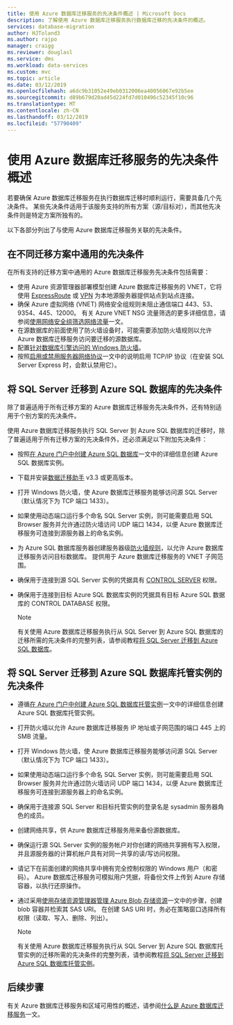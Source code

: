 ```yaml
---
title: 使用 Azure 数据库迁移服务的先决条件概述 | Microsoft Docs
description: 了解使用 Azure 数据库迁移服务执行数据库迁移的先决条件的概述。
services: database-migration
author: HJToland3
ms.author: rajpo
manager: craigg
ms.reviewer: douglasl
ms.service: dms
ms.workload: data-services
ms.custom: mvc
ms.topic: article
ms.date: 03/12/2019
ms.openlocfilehash: a6dc9b31052e49eb0312006ea40056067e92b5ee
ms.sourcegitcommit: d89b679d20ad45d224fd7d010496c52345f10c96
ms.translationtype: MT
ms.contentlocale: zh-CN
ms.lasthandoff: 03/12/2019
ms.locfileid: "57790409"
---
```

# <a name="overview-of-prerequisites-for-using-the-azure-database-migration-service"></a>使用 Azure 数据库迁移服务的先决条件概述
若要确保 Azure 数据库迁移服务在执行数据库迁移时顺利运行，需要具备几个先决条件。 某些先决条件适用于该服务支持的所有方案（源/目标对），而其他先决条件则是特定方案所独有的。

以下各部分列出了与使用 Azure 数据库迁移服务关联的先决条件。

## <a name="prerequisites-common-across-migration-scenarios"></a>在不同迁移方案中通用的先决条件
在所有支持的迁移方案中通用的 Azure 数据库迁移服务先决条件包括需要：
- 使用 Azure 资源管理器部署模型创建 Azure 数据库迁移服务的 VNET，它将使用 [ExpressRoute](https://docs.microsoft.com/azure/expressroute/expressroute-introduction) 或 [VPN](https://docs.microsoft.com/azure/vpn-gateway/vpn-gateway-about-vpngateways) 为本地源服务器提供站点到站点连接。
- 确保 Azure 虚拟网络 (VNET) 网络安全组规则未阻止通信端口 443、53、9354、445、12000。 有关 Azure VNET NSG 流量筛选的更多详细信息，请参阅[使用网络安全组筛选网络流量](https://docs.microsoft.com/azure/virtual-network/virtual-networks-nsg)一文。
- 在源数据库的前面使用了防火墙设备时，可能需要添加防火墙规则以允许 Azure 数据库迁移服务访问要迁移的源数据库。
- 配置[针对数据库引擎访问的 Windows 防火墙](https://docs.microsoft.com/sql/database-engine/configure-windows/configure-a-windows-firewall-for-database-engine-access)。
- 按照[启用或禁用服务器网络协议](https://docs.microsoft.com/sql/database-engine/configure-windows/enable-or-disable-a-server-network-protocol#SSMSProcedure)一文中的说明启用 TCP/IP 协议（在安装 SQL Server Express 时，会默认禁用它）。

## <a name="prerequisites-for-migrating-sql-server-to-azure-sql-database"></a>将 SQL Server 迁移到 Azure SQL 数据库的先决条件 
除了普遍适用于所有迁移方案的 Azure 数据库迁移服务先决条件外，还有特别适用于个别方案的先决条件。

使用 Azure 数据库迁移服务执行 SQL Server 到 Azure SQL 数据库的迁移时，除了普遍适用于所有迁移方案的先决条件外，还必须满足以下附加先决条件：

- 按照[在 Azure 门户中创建 Azure SQL 数据库](https://docs.microsoft.com/azure/sql-database/sql-database-get-started-portal)一文中的详细信息创建 Azure SQL 数据库实例。
- 下载并安装[数据迁移助手](https://www.microsoft.com/download/details.aspx?id=53595) v3.3 或更高版本。
- 打开 Windows 防火墙，使 Azure 数据库迁移服务能够访问源 SQL Server（默认情况下为 TCP 端口 1433）。
- 如果使用动态端口运行多个命名 SQL Server 实例，则可能需要启用 SQL Browser 服务并允许通过防火墙访问 UDP 端口 1434，以便 Azure 数据库迁移服务可连接到源服务器上的命名实例。
- 为 Azure SQL 数据库服务器创建服务器级[防火墙规则](https://docs.microsoft.com/azure/sql-database/sql-database-firewall-configure)，以允许 Azure 数据库迁移服务访问目标数据库。 提供用于 Azure 数据库迁移服务的 VNET 子网范围。
- 确保用于连接到源 SQL Server 实例的凭据具有 [CONTROL SERVER](https://docs.microsoft.com/sql/t-sql/statements/grant-server-permissions-transact-sql) 权限。
- 确保用于连接到目标 Azure SQL 数据库实例的凭据具有目标 Azure SQL 数据库的 CONTROL DATABASE 权限。

   > [!NOTE]
   > 有关使用 Azure 数据库迁移服务执行从 SQL Server 到 Azure SQL 数据库的迁移所需的先决条件的完整列表，请参阅教程[将 SQL Server 迁移到 Azure SQL 数据库](https://docs.microsoft.com/azure/dms/tutorial-sql-server-to-azure-sql)。
   > 

## <a name="prerequisites-for-migrating-sql-server-to-azure-sql-database-managed-instance"></a>将 SQL Server 迁移到 Azure SQL 数据库托管实例的先决条件
- 遵循[在 Azure 门户中创建 Azure SQL 数据库托管实例](https://aka.ms/sqldbmi)一文中的详细信息创建 Azure SQL 数据库托管实例。
- 打开防火墙以允许 Azure 数据库迁移服务 IP 地址或子网范围的端口 445 上的 SMB 流量。
- 打开 Windows 防火墙，使 Azure 数据库迁移服务能够访问源 SQL Server（默认情况下为 TCP 端口 1433）。
- 如果使用动态端口运行多个命名 SQL Server 实例，则可能需要启用 SQL Browser 服务并允许通过防火墙访问 UDP 端口 1434，以便 Azure 数据库迁移服务可连接到源服务器上的命名实例。
- 确保用于连接源 SQL Server 和目标托管实例的登录名是 sysadmin 服务器角色的成员。
- 创建网络共享，供 Azure 数据库迁移服务用来备份源数据库。
- 确保运行源 SQL Server 实例的服务帐户对你创建的网络共享拥有写入权限，并且源服务器的计算机帐户具有对同一共享的读/写访问权限。
- 请记下在前面创建的网络共享中拥有完全控制权限的 Windows 用户（和密码）。 Azure 数据库迁移服务可模拟用户凭据，将备份文件上传到 Azure 存储容器，以执行还原操作。
- 通过采用[使用存储资源管理器管理 Azure Blob 存储资源](https://docs.microsoft.com/azure/vs-azure-tools-storage-explorer-blobs#get-the-sas-for-a-blob-container)一文中的步骤，创建 blob 容器并检索其 SAS URI。 在创建 SAS URI 时，务必在策略窗口选择所有权限（读取、写入、删除、列出）。

   > [!NOTE]
   > 有关使用 Azure 数据库迁移服务执行从 SQL Server 到 Azure SQL 数据库托管实例的迁移所需的先决条件的完整列表，请参阅教程[将 SQL Server 迁移到 Azure SQL 数据库托管实例](https://aka.ms/migratetomiusingdms)。

## <a name="next-steps"></a>后续步骤
有关 Azure 数据库迁移服务和区域可用性的概述，请参阅[什么是 Azure 数据库迁移服务](dms-overview.md)一文。 